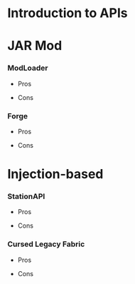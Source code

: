 # Introduction to APIs

# JAR Mod
### ModLoader
- Pros

- Cons

### Forge
- Pros

- Cons

# Injection-based
### StationAPI
- Pros

- Cons

### Cursed Legacy Fabric
- Pros

- Cons